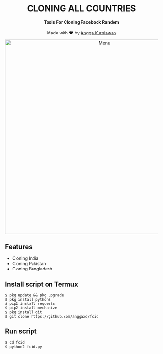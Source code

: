 <h1 align="center">
  CLONING ALL COUNTRIES
</h1>
<h4 align="center">
  Tools For Cloning Facebook Random
</h4>
</div>
<p align="center">
  Made with ❤️ by <a href="https://github.com/anggaxd">Angga Kurniawan</a>
</p>
<p align="center">
 <img src="https://ibb.co/23bbWCL" width="640" title="Menu" alt="Menu">
</p>

## Features
* Cloning India
* Cloning Pakistan
* Cloning Bangladesh

## Install script on Termux
```
$ pkg update && pkg upgrade
$ pkg install python2
$ pip2 install requests
$ pip2 install mechanize
$ pkg install git
$ git clone https://github.com/anggaxd/fcid
```

## Run script
```
$ cd fcid
$ python2 fcid.py
```
